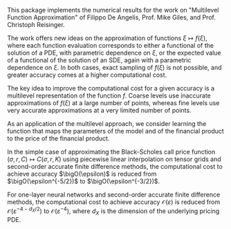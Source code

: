 This package implements the numerical results for the work on "Multilevel Function Approximation" of Filippo De Angelis, Prof. Mike Giles, and Prof. Christoph Reisinger. 

The work offers new ideas on the approximation of functions $\xi \mapsto f(\xi)$, where each function evaluation corresponds to either a functional of the solution of a PDE, with parametric dependence on $\xi$, or the expected value of a functional of the solution of an SDE, again with a parametric dependence on $\xi$. In both cases, exact sampling of $f(\xi)$ is not possible, and greater accuracy comes at a higher computational cost.

The key idea to improve the computational cost for a given accuracy is a multilevel representation of the function $f$. Coarse levels use inaccurate approximations of $f(\xi)$ at a large number of points, whereas fine levels use very accurate approximations at a very limited number of points.

As an application of the multilevel approach, we consider learning the function that maps the parameters of the model and of the financial product to the price of the financial product. 

In the simple case of approximating the Black-Scholes call price function $(\sigma, r, C) \mapsto C(\sigma, r, K)$ using piecewise linear interpolation on tensor grids and second-order accurate finite difference methods, the computational cost to achieve accuracy $\bigO(\epsilon)$ is reduced from $\bigO(\epsilon^{-5/2})$ to $\bigO(\epsilon^{-3/2})$.

For one-layer neural networks and second-order accurate finite difference methods, the computational cost to achieve accuracy $\mathcal{O}(\varepsilon)$ is reduced from $\mathcal{O}(\varepsilon^{-4 - d_X / 2})$ to  $\mathcal{O}(\varepsilon^{-4})$, where $d_X$ is the dimension of the underlying pricing PDE.
